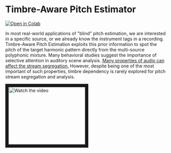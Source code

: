 # Timbre-Aware Pitch Estimator
<a href="https://githubtocolab.com/MTG/tape/blob/main/colab_demo.ipynb" target="_parent"><img src="https://colab.research.google.com/assets/colab-badge.svg" alt="Open in Colab"/></a>

In most real-world applications of "blind" pitch estimation, we are interested in a specific source, or we already know the instrument tags in a recording. Timbre-Aware Pitch Estimation exploits this prior information to spot the pitch of the target harmonic pattern directly from the multi-source polyphonic mixture. Many behavioral studies suggest the importance of selective attention in auditory scene analysis. [Many properties of audio can affect the stream segregation.](https://asa.scitation.org/doi/full/10.1121/1.5065392#) However, despite being one of the most important of such properties, timbre dependency is rarely explored for pitch stream segregation and analysis. 


<a href="http://www.youtube.com/watch?feature=player_embedded&v=nTQUwghvy5Q" target="_blank">
 <img src="http://img.youtube.com/vi/nTQUwghvy5Q/mqdefault.jpg" alt="Watch the video" width="240" height="180" border="10" />
</a>
